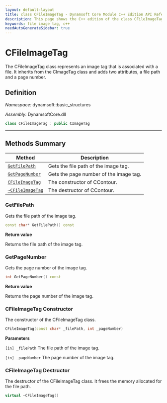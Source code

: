 ```yaml
---
layout: default-layout
title: class CFileImageTag - Dynamsoft Core Module C++ Edition API Reference
description: This page shows the C++ edition of the class CFileImageTag in Dynamsoft Core Module.
keywords: file image tag, c++
needAutoGenerateSidebar: true
---
```


# CFileImageTag

The CFileImageTag class represents an image tag that is associated with a file. It inherits from the CImageTag class and adds two attributes, a file path and a page number.

## Definition

*Namespace:* dynamsoft::basic_structures

*Assembly:* DynamsoftCore.dll

```cpp
class CFileImageTag : public CImageTag
```

---

## Methods Summary

| Method               | Description |
|----------------------|-------------|
| [`GetFilePath`](#getfilepath) | Gets the file path of the image tag.|
| [`GetPageNumber`](#getpagenumber) | Gets the page number of the image tag.|
| [`CFileImageTag`](#cfileimagetag-constructor) | The constructor of CContour. |
| [`~CFileImageTag`](#cfileimagetag-destructor) | The destructor of CContour. |

### GetFilePath

Gets the file path of the image tag.

```cpp
const char* GetFilePath() const
```

**Return value**

Returns the file path of the image tag.

### GetPageNumber

Gets the page number of the image tag.

```cpp
int GetPageNumber() const
```

**Return value**

Returns the page number of the image tag.

### CFileImageTag Constructor

The constructor of the CFileImageTag class.

```cpp
CFileImageTag(const char* _filePath, int _pageNumber)
```

**Parameters**

`[in] _filePath` The file path of the image tag.

`[in] _pageNumber` The page number of the image tag.

### CFileImageTag Destructor

The destructor of the CFileImageTag class. It frees the memory allocated for the file path.

```cpp
virtual ~CFileImageTag()
```
